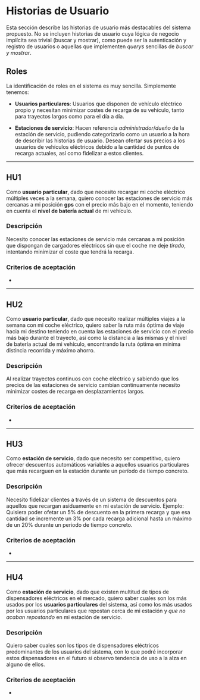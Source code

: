 # Historias de Usuario

Esta sección describe las historias de usuario más destacables del sistema propuesto. No se incluyen historias de usuario cuya lógica de negocio implícita sea trivial (buscar y mostrar), como puede ser la autenticación y registro de usuarios o aquellas que implementen *querys* sencillas de *buscar y mostrar*. 

## Roles

La identificación de roles en el sistema es muy sencilla. Simplemente tenemos:

- **Usuarios particulares**: Usuarios que disponen de vehículo eléctrico propio y necesitan minimizar costes de recarga de su vehículo, tanto para trayectos largos como para el día a día.

- **Estaciones de servicio**: Hacen referencia *administrador*/*dueño* de la estación de servicio, pudiendo categorizarlo como un usuario a la hora de describir las historias de usuario. Desean ofertar sus precios a los usuarios de vehículos eléctricos debido a la cantidad de puntos de recarga actuales, así como fidelizar a estos clientes.

---

## HU1

Como **usuario particular**, dado que necesito recargar mi coche eléctrico múltiples veces a la semana, quiero conocer las estaciones de servicio más cercanas a mi posición **gps** con el precio más bajo en el momento, teniendo en cuenta el **nivel de batería actual** de mi vehículo.

### Descripción 
Necesito conocer las estaciones de servicio más cercanas a mi posición que dispongan de cargadores eléctricos sin que el coche me deje *tirado*, intentando minimizar el coste que tendrá la recarga.


### Criterios de aceptación

- 
---
## HU2

Como **usuario particular**, dado que necesito realizar múltiples viajes a la semana con mi coche eléctrico, quiero saber la ruta más óptima de viaje hacia mi destino teniendo en cuenta las estaciones de servicio con el precio más bajo durante el trayecto, así como la distancia a las mismas y el nivel de batería actual de mi vehículo, encontrando la ruta óptima en mínima distincia recorrida y máximo ahorro. 

### Descripción 
Al realizar trayectos continuos con coche eléctrico y sabiendo que los precios de las estaciones de servicio cambian continuamente necesito minimizar costes de recarga en desplazamientos largos. 


### Criterios de aceptación

- 

---
## HU3

Como **estación de servicio**, dado que necesito ser competitivo, quiero ofrecer descuentos automáticos variables a aquellos usuarios particulares que más recarguen en la estación durante un período de tiempo concreto. 

### Descripción 
Necesito fidelizar clientes a través de un sistema de descuentos para aquellos que recargan asiduamente en mi estación de servicio. Ejemplo: Quisiera poder ofetar un 5% de descuento en la primera recarga y que esa cantidad se incremente un 3% por cada recarga adicional hasta un máximo de un 20% durante un periodo de tiempo concreto. 


### Criterios de aceptación

- 

---
## HU4

Como **estación de servicio**, dado que existen multitud de tipos de dispensadores eléctricos en el mercado, quiero saber cuales son los más usados por los **usuarios particulares** del sistema, así como los más usados por los usuarios particulares que repostan cerca de mi estación y *que no acaban repostando* en mi estación de servicio.

### Descripción 
Quiero saber cuales son los tipos de dispensadores eléctricos predominantes de los usuarios del sistema, con lo que podré incorporar estos dispensadores en el futuro si observo tendencia de uso a la alza en alguno de ellos. 


### Criterios de aceptación
- 


